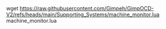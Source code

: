 wget https://raw.githubusercontent.com/Gimpeh/GimpOCD-V2/refs/heads/main/Supporting_Systems/machine_monitor.lua machine_monitor.lua
